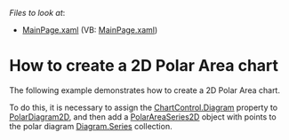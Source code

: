 <!-- default file list -->
*Files to look at*:

* [MainPage.xaml](./CS/PolarAreaSeries/MainPage.xaml) (VB: [MainPage.xaml](./VB/PolarAreaSeries/MainPage.xaml))
<!-- default file list end -->
# How to create a 2D Polar Area chart


<p>The following example demonstrates how to create a 2D Polar Area chart.</p><p>To do this, it is necessary to assign the <a href="http://documentation.devexpress.com/#Silverlight/DevExpressXpfChartsChartControl_Diagramtopic"><u>ChartControl.Diagram</u></a>  property to <a href="http://documentation.devexpress.com/#Silverlight/DevExpressXpfChartsPolarDiagram2D_ctortopic"><u>PolarDiagram2D</u></a>,  and then add a <a href="http://documentation.devexpress.com/#Silverlight/DevExpressXpfChartsPolarAreaSeries2D_ctortopic"><u>PolarAreaSeries2D</u></a> object with points to the polar diagram <a href="http://documentation.devexpress.com/#Silverlight/DevExpressXpfChartsDiagram_Seriestopic"><u>Diagram.Series</u></a> collection. </p><br />
<br />


<br/>


